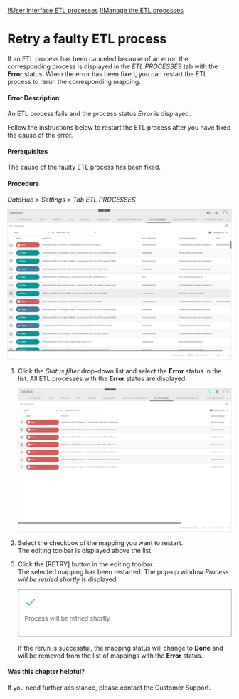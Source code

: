 [!!User interface ETL processes](../UserInterface/02h_ETLProcesses.md)
[!!Manage the ETL processes](../Operation/02_ManageETLProcesses.md)


# Retry a faulty ETL process

If an ETL process has been canceled because of an error, the corresponding process is displayed in the *ETL PROCESSES* tab with the **Error** status. When the error has been fixed, you can restart the ETL process to rerun the corresponding mapping.

#### Error Description

An ETL process fails and the process status *Error* is displayed.

Follow the instructions below to restart the ETL process after you have fixed the cause of the error.

#### Prerequisites

The cause of the faulty ETL process has been fixed.

#### Procedure

*DataHub > Settings > Tab ETL PROCESSES*

![ETL processes](../../Assets/Screenshots/DataHub/Settings/ETLProcesses/ETLProcesses.png "[ETL processes]")

1. Click the *Status filter* drop-down list and select the **Error** status in the list.
    All ETL processes with the **Error** status are displayed.

    ![Error processes](../../Assets/Screenshots/DataHub/Settings/ETLProcesses/Error.png "[Error processes]")

2. Select the checkbox of the mapping you want to restart.   
    The editing toolbar is displayed above the list.

3. Click the [RETRY] button in the editing toolbar.   
    The selected mapping has been restarted. The pop-up window *Process will be retried shortly* is displayed.

    ![Process retried](../../Assets/Screenshots/DataHub/Settings/ETLProcesses/ProcessRetried.png "[Process retried]")

    If the rerun is successful, the mapping status will change to **Done** and will be removed from the list of mappings with the **Error** status.



#### Was this chapter helpful?

If you need further assistance, please contact the Customer Support.
